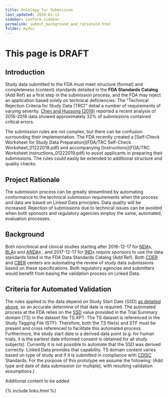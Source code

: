 ```yaml
---
title: Ontology for Submission
last_updated: 2020-01-13
sidebar: conform_sidebar
permalink: submit_background_and_rationale.html
folder: mydoc
---
```


# <font class='toBeAdded'> This page is DRAFT</font>



## Introduction

Study data submitted to the FDA must meet structure (format) and completeness (content) standards detailed in the **FDA Standards Catalog** <font class='toBeAdded'>(Add Ref)</font> as a first step in the submission process, and the FDA may reject an application based solely on technical deficiencies. The "Technical Rejection Criteria for Study Data (TRC)" detail a number of requirements of varying severity. [Chen and Hussong (2019)](FDA/PhUSEUSConnect2019-SA15.pdf) reported a recent analysis of 2016-2018 data showed approximately 32% of submissions contained critical errors.  

The submission rules are not complex, but there can be confusion surrounding their implementation. The FDA recently created a [Self-Check Worksheet for Study Data Preparation](FDA/TRC Self-Check Worksheet_01222019.pdf) and accompanying [Instructions](FDA/TRC Worksheet Instructions_01222019.pdf) to assist applicants in preparing their submissions. The rules could easily be extended to additional structure and quality checks.

## Project Rationale

The submission process can be greatly streamlined by automating conformance to the technical submission requirements when the process and data are based on Linked Data principles. Data quality will be increased. Rejection of submissions due to technical issues can be avoided when both sponsors and regulatory agencies employ the same, automated, evaluation processes.

## Background
<a name='background'></a>
Both nonclinical and clinical studies starting after 2016-12-17 for <a href="#" data-toggle="tooltip" data-original-title="{{site.data.glossary.NDA}}">NDA</a>s, <a href="#" data-toggle="tooltip" data-original-title="{{site.data.glossary.BLA}}">BLA</a>s and <a href="#" data-toggle="tooltip" data-original-title="{{site.data.glossary.ANDA}}">ANDA</a>s , and 2017-12-17 for <a href="#" data-toggle="tooltip" data-original-title="{{site.data.glossary.IND}}">IND</a>s require sponsors to use the data standards listed in the FDA Data Standards Catalog <font class='toBeAdded'>(Add Ref)</font>.  Both <a href="#" data-toggle="tooltip" data-original-title="{{site.data.glossary.CDER}}">CDER</a> and <a href="#" data-toggle="tooltip" data-original-title="{{site.data.glossary.CBER}}">CBER</a> centers are automating the review of study data submissions based on these specifications. Both regulatory agencies and submitters would benefit from basing the validation process on Linked Data.


## Criteria for Automated Validation

The rules applied to the data depend on Study Start Date (SSD) <a href='#background'>as detailed above</a>, so an accurate determine of that date is required. The automated process at the FDA relies on the <a href="#" data-toggle="tooltip" data-original-title="{{site.data.glossary.SSD}}">SSD</a> value provided in the Trial Summary domain (TS) in the dataset file TS.XPT.  The TS dataset is referenced in the Study Tagging File (STF). Therefore, both the TS file(s) and STF must be present and cross referenced to facilitate this automated process. Furthermore, the study start date is a derived data point (e.g. for human trials, it is the earliest date informed consent is obtained for all study subjects). Currently it is not possible to automate that the SSD was derived correctly. Linked Data provides that capability. TS domain content varies based on type of study and if it is submitted in compliance with <a href="#" data-toggle="tooltip" data-original-title="{{site.data.glossary.SSD}}">CDISC</a> Standards. For the purpose of this prototype we assume the following: <font class='toBeAdded'>(Add type and date of data submission (or multiple), with resulting validation assumptions.)</font>

<font class='toBeAdded'>Additional content to be added</font>


{% include links.html %}
